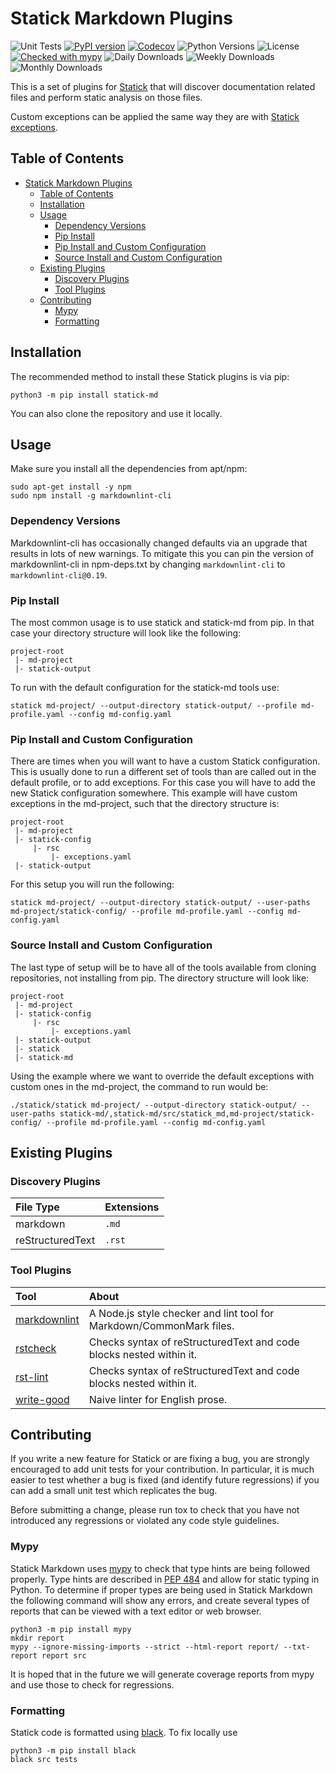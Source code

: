 # Statick Markdown Plugins

![Unit Tests](https://github.com/sscpac/statick-md/workflows/Unit%20Tests/badge.svg)
[![PyPI version](https://badge.fury.io/py/statick-md.svg)](https://badge.fury.io/py/statick-md)
[![Codecov](https://codecov.io/gh/sscpac/statick-md/branch/main/graph/badge.svg)](https://codecov.io/gh/sscpac/statick-md)
![Python Versions](https://img.shields.io/pypi/pyversions/statick-md.svg)
![License](https://img.shields.io/pypi/l/statick-md.svg)
[![Checked with mypy](http://www.mypy-lang.org/static/mypy_badge.svg)](http://mypy-lang.org/)
![Daily Downloads](https://img.shields.io/pypi/dd/statick-md.svg)
![Weekly Downloads](https://img.shields.io/pypi/dw/statick-md.svg)
![Monthly Downloads](https://img.shields.io/pypi/dm/statick-md.svg)

This is a set of plugins for [Statick](https://github.com/sscpac/statick) that will discover documentation related files
and perform static analysis on those files.

Custom exceptions can be applied the same way they are with
[Statick exceptions](https://github.com/sscpac/statick/blob/master/GUIDE.md#exceptionsyaml).

## Table of Contents

- [Statick Markdown Plugins](#statick-markdown-plugins)
  - [Table of Contents](#table-of-contents)
  - [Installation](#installation)
  - [Usage](#usage)
    - [Dependency Versions](#dependency-versions)
    - [Pip Install](#pip-install)
    - [Pip Install and Custom Configuration](#pip-install-and-custom-configuration)
    - [Source Install and Custom Configuration](#source-install-and-custom-configuration)
  - [Existing Plugins](#existing-plugins)
    - [Discovery Plugins](#discovery-plugins)
    - [Tool Plugins](#tool-plugins)
  - [Contributing](#contributing)
    - [Mypy](#mypy)
    - [Formatting](#formatting)

## Installation

The recommended method to install these Statick plugins is via pip:

```shell
python3 -m pip install statick-md
```

You can also clone the repository and use it locally.

## Usage

Make sure you install all the dependencies from apt/npm:

```shell
sudo apt-get install -y npm
sudo npm install -g markdownlint-cli
```

### Dependency Versions

Markdownlint-cli has occasionally changed defaults via an upgrade that results in lots of new warnings.
To mitigate this you can pin the version of markdownlint-cli in npm-deps.txt by changing `markdownlint-cli` to `markdownlint-cli@0.19`.

### Pip Install

The most common usage is to use statick and statick-md from pip.
In that case your directory structure will look like the following:

```shell
project-root
 |- md-project
 |- statick-output
```

To run with the default configuration for the statick-md tools use:

```shell
statick md-project/ --output-directory statick-output/ --profile md-profile.yaml --config md-config.yaml
```

### Pip Install and Custom Configuration

There are times when you will want to have a custom Statick configuration.
This is usually done to run a different set of tools than are called out in the default profile, or to add exceptions.
For this case you will have to add the new Statick configuration somewhere.
This example will have custom exceptions in the md-project, such that the directory structure is:

```shell
project-root
 |- md-project
 |- statick-config
     |- rsc
         |- exceptions.yaml
 |- statick-output
```

For this setup you will run the following:

```shell
statick md-project/ --output-directory statick-output/ --user-paths md-project/statick-config/ --profile md-profile.yaml --config md-config.yaml
```

### Source Install and Custom Configuration

The last type of setup will be to have all of the tools available from cloning repositories, not installing from pip.
The directory structure will look like:

```shell
project-root
 |- md-project
 |- statick-config
     |- rsc
         |- exceptions.yaml
 |- statick-output
 |- statick
 |- statick-md
```

Using the example where we want to override the default exceptions with
custom ones in the md-project, the command to run would be:

```shell
./statick/statick md-project/ --output-directory statick-output/ --user-paths statick-md/,statick-md/src/statick_md,md-project/statick-config/ --profile md-profile.yaml --config md-config.yaml
```

## Existing Plugins

### Discovery Plugins

File Type | Extensions
:-------- | :---------
markdown         | `.md`
reStructuredText | `.rst`

### Tool Plugins

Tool | About
:--- | :----
[markdownlint][markdownlint] | A Node.js style checker and lint tool for Markdown/CommonMark files.
[rstcheck][rstcheck]         | Checks syntax of reStructuredText and code blocks nested within it.
[rst-lint][rst-lint]         | Checks syntax of reStructuredText and code blocks nested within it.
[write-good]                 | Naive linter for English prose.

## Contributing

If you write a new feature for Statick or are fixing a bug,
you are strongly encouraged to add unit tests for your contribution.
In particular, it is much easier to test whether a bug is fixed (and identify
future regressions) if you can add a small unit test which replicates the bug.

Before submitting a change, please run tox to check that you have not
introduced any regressions or violated any code style guidelines.

### Mypy

Statick Markdown uses [mypy](http://mypy-lang.org/) to check that type hints are being followed properly.
Type hints are described in [PEP 484](https://www.python.org/dev/peps/pep-0484/) and allow for static typing in Python.
To determine if proper types are being used in Statick Markdown the following command will show any errors, and create several
types of reports that can be viewed with a text editor or web browser.

```shell
python3 -m pip install mypy
mkdir report
mypy --ignore-missing-imports --strict --html-report report/ --txt-report report src
```

It is hoped that in the future we will generate coverage reports from mypy and use those to check for regressions.

### Formatting

Statick code is formatted using [black](https://github.com/psf/black).
To fix locally use

```shell
python3 -m pip install black
black src tests
```

[markdownlint]: https://github.com/igorshubovych/markdownlint-cli
[rstcheck]: https://github.com/myint/rstcheck
[rst-lint]: https://github.com/twolfson/restructuredtext-lint
[write-good]: https://github.com/btford/write-good
